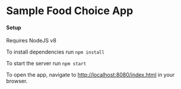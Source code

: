 # Sample Food Choice App

#### Setup
Requires NodeJS v8

To install dependencies run `npm install`

To start the server run `npm start`

To open the app, navigate to [http://localhost:8080/index.html](http://localhost:8080/index.html) in your browser.